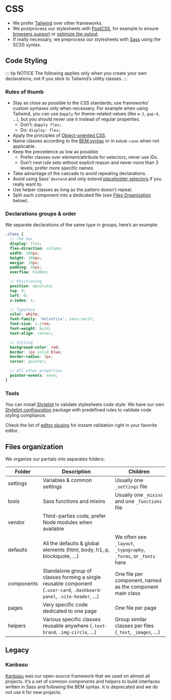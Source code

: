 # CSS

- We prefer [Tailwind](https://tailwindcss.com/) over other frameworks.
- We postprocess our stylesheets with [PostCSS](https://postcss.org/), for example to ensure [browsers support](/browsers-support) or [optimize the output](https://cssnano.co/).
- If really necessary, we preprocess our stylesheets with [Sass](https://sass-lang.com/) using the SCSS syntax.

## Code Styling

::: tip NOTICE
The following applies only when you create your own declarations, not if you stick to Tailwind’s utility classes.
:::

### Rules of thumb

- Stay as close as possible to the CSS standards; use frameworks’ custom syntaxes only when necessary. For example when using Tailwind, you can use `@apply` for theme-related values (like `m-2`, `gap-4`, …), but you should never use it instead of regular properties.
  - Don’t: `@apply flex;`
  - Do: `display: flex;`
- Apply the principles of [Object-oriented CSS](https://github.com/stubbornella/oocss/wiki).
- Name classes according to the [BEM syntax](https://csswizardry.com/2013/01/mindbemding-getting-your-head-round-bem-syntax/) or in `kebab-case` when not applicable.
- Keep the precedence as low as possible:
  - Prefer classes over element/attribute for selectors, never use IDs.
  - Don’t nest rule sets without explicit reason and never more than 3 levels; prefer more specific names.
- Take advantage of the cascade to avoid repeating declarations.
- Avoid using Sass’ `@extend` and only extend [placeholder selectors](http://sass-lang.com/documentation/file.SASS_REFERENCE.html#placeholder_selectors_foo) if you really want to.
- Use helper classes as long as the pattern doesn’t repeat.
- Split each component into a dedicated file (see [Files Organization](#files-organization) below).

### Declarations groups & order

We separate declarations of the same type in groups, here’s an example:

```scss
.class {
  // The box
  display: flex;
  flex-direction: column;
  width: 100px;
  height: 100px;
  margin: 10px;
  padding: 10px;
  overflow: hidden;

  // Positioning
  position: absolute;
  top: 0;
  left: 0;
  z-index: 1;

  // Typeface
  color: white;
  font-family: 'Helvetica', sans-serif;
  font-size: 1.2rem;
  font-weight: bold;
  text-align: center;

  // Styling
  background-color: red;
  border: 1px solid blue;
  border-radius: 3px;
  cursor: pointer;

  // All other properties
  pointer-events: none;
}
```

### Tools

You can install [Stylelint](https://stylelint.io/) to validate stylesheets code style. We have our own [Stylelint configuration](https://github.com/team-rawbot/stylelint-config-rawbot) package with predefined rules to validate code styling compliance.

Check the list of [editor plugins](https://stylelint.io/user-guide/complementary-tools/#editor-plugins) for instant validation right in your favorite editor.

## Files organization

We organize our partials into separates folders:

| Folder     | Description                                                                                                           | Children                                                          |
| ---------- | --------------------------------------------------------------------------------------------------------------------- | ----------------------------------------------------------------- |
| settings   | Variables & common settings                                                                                           | Usually one `_settings` file                                      |
| tools      | Sass functions and mixins                                                                                             | Usually one `_mixins` and one `_functions` file                   |
| vendor     | Third-parties code, prefer Node modules when available                                                                |                                                                   |
| defaults   | All the defaults & global elements (html, body, h1, p, blockquote, …)                                                 | We often see `_layout`, `_typography`, `_forms`, or `_fonts` here |
| components | Standalone group of classes forming a single reusable component (`.user-card`, `.dashboard-panel`, `.site-header`, …) | One file per component, named as the component main class         |
| pages      | Very specific code dedicated to one page                                                                              | One file per page                                                 |
| helpers    | Various specific classes reusable anywhere (`.text-brand`, `.img-circle`, …)                                          | Group similar classes per files (`_text`, `_images`, …)           |

## Legacy

### Kanbasu

[Kanbasu](https://kanbasu.liip.ch/) was our open-source framework that we used on almost all projects. It’s a set of common components and helpers to build interfaces written in Sass and following the BEM syntax. It is deprecated and we do not use it for new projects.
